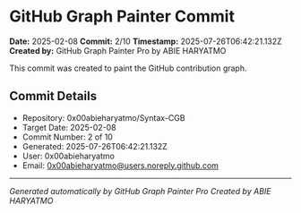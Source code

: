 # GitHub Graph Painter Commit

**Date:** 2025-02-08
**Commit:** 2/10
**Timestamp:** 2025-07-26T06:42:21.132Z
**Created by:** GitHub Graph Painter Pro by ABIE HARYATMO

This commit was created to paint the GitHub contribution graph.

## Commit Details
- Repository: 0x00abieharyatmo/Syntax-CGB
- Target Date: 2025-02-08
- Commit Number: 2 of 10
- Generated: 2025-07-26T06:42:21.132Z
- User: 0x00abieharyatmo
- Email: 0x00abieharyatmo@users.noreply.github.com

---
*Generated automatically by GitHub Graph Painter Pro*
*Created by ABIE HARYATMO*
